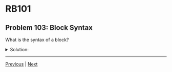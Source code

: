 # RB101
## Problem 103: Block Syntax

What is the syntax of a block?

<details>
<summary>Solution:</summary>

Blocks have two syntax forms:

**1. Curly braces `{ }` - typically for single-line blocks:**
```ruby
[1, 2, 3].each { |num| puts num }

5.times { puts "Hello" }

[1, 2, 3].map { |n| n * 2 }
```

**2. do...end - typically for multi-line blocks:**
```ruby
[1, 2, 3].each do |num|
  squared = num * num
  puts squared
end

5.times do
  puts "Hello"
  puts "World"
end
```

**Block parameters:**
```ruby
# With one parameter:
[1, 2, 3].each { |num| puts num }

# With multiple parameters:
{ a: 1, b: 2 }.each { |key, value| puts "#{key}: #{value}" }

# With no parameters:
5.times { puts "Hi" }

# Parameter syntax:
[1, 2, 3].each do |num|  # |num| defines the parameter
  puts num
end
```

</details>

---

[Previous](102.md) | [Next](104.md)

